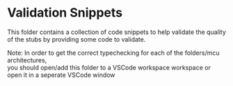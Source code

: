 # Validation Snippets

This folder contains a collection of code snippets to help validate the quality of the stubs by providing some code to validate.

Note: In order to get the correct typechecking for each of the folders/mcu architectures,  
you should open/add this folder to a VSCode workspace workspace or open it in a seperate VSCode window



